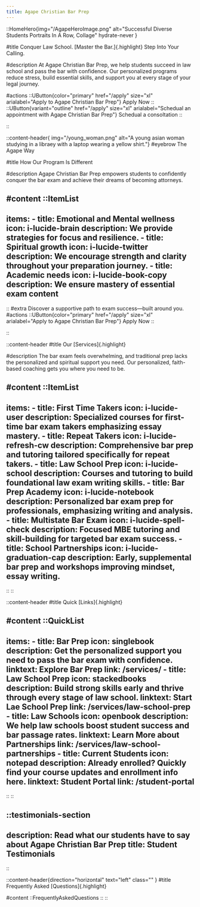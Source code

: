 ```yaml
---
title: Agape Christian Bar Prep
---
```


::HomeHero{img="/AgapeHeroImage.png" alt="Successful Diverse Students Portraits In A Row, Collage" hydrate-never }

#title
Conquer Law School. [Master the Bar.]{.highlight} Step Into Your Calling.

#description
At Agape Christian Bar Prep, we help students succeed in law school and pass the bar with confidence. Our personalized programs reduce stress, build essential skills, and support you at every stage of your legal journey.

#actions
  ::UButton{color="primary" href="/apply" size="xl" arialabel="Apply to Agape Christian Bar Prep"}
  Apply Now
  ::
  ::UButton{variant="outline" href="/apply" size="xl" arialabel="Schedual an appointment with Agape Christian Bar Prep"}
  Schedual a consoltation
  ::

::

::content-header{ img="/young_woman.png" alt="A young asian woman studying in a libraey with a laptop wearing a yellow shirt."}
#eyebrow
The Agape Way

#title
How Our Program Is Different

#description
Agape Christian Bar Prep empowers students to confidently conquer the bar exam and achieve their dreams of becoming attorneys.

#content
  ::ItemList
  ---
  items:
    - title: Emotional and Mental wellness
      icon: i-lucide-brain
      description: We provide strategies for focus and resilience.
    - title: Spiritual growth
      icon: i-lucide-twitter
      description: We encourage strength and clarity throughout your preparation journey.
    - title: Academic needs
      icon: i-lucide-book-copy
      description: We ensure mastery of essential exam content
  ---
  ::
#extra
Discover a supportive path to exam success—built around you.
#actions
  ::UButton{color="primary" href="/apply" size="xl" arialabel="Apply to Agape Christian Bar Prep"}
  Apply Now
  ::

::




::content-header
#title
Our [Services]{.highlight}

#description
The bar exam feels overwhelming, and traditional prep lacks the personalized and spiritual support you need. Our personalized, faith-based coaching gets you where you need to be.

#content
  ::ItemList
  ---
  items:
    - title: First Time Takers
      icon: i-lucide-user
      description: Specialized courses for first-time bar exam takers emphasizing essay mastery.
    - title: Repeat Takers
      icon: i-lucide-refresh-cw
      description: Comprehensive bar prep and tutoring tailored specifically for repeat takers.
    - title: Law School Prep
      icon: i-lucide-school
      description: Courses and tutoring to build foundational law exam writing skills.
    - title: Bar Prep Academy
      icon: i-lucide-notebook
      description: Personalized bar exam prep for professionals, emphasizing writing and analysis.
    - title: Multistate Bar Exam
      icon: i-lucide-spell-check
      description: Focused MBE tutoring and skill-building for targeted bar exam success.
    - title: School Partnerships
      icon: i-lucide-graduation-cap
      description: Early, supplemental bar prep and workshops improving mindset, essay writing.
  ---
  ::
::

::content-header
#title
Quick [Links]{.highlight}

#content
  ::QuickList
  ---
  items:
    - title: Bar Prep
      icon: singlebook
      description: Get the personalized support you need to pass the bar exam with confidence.
      linktext: Explore Bar Prep
      link: /services/
    - title: Law School Prep
      icon: stackedbooks
      description: Build strong skills early and thrive through every stage of law school.
      linktext: Start Lae School Prep
      link: /services/law-school-prep
    - title: Law Schools
      icon: openbook
      description: We help law schools boost student success and bar passage rates.
      linktext: Learn More about Partnerships
      link: /services/law-school-partnerships
    - title: Current Students
      icon: notepad
      description: Already enrolled? Quickly find your course updates and enrollment info here.
      linktext: Student Portal
      link: /student-portal
  ---
  ::
::


::testimonials-section
---
description: Read what our students have to say about Agape Christian Bar Prep
title: Student Testimonials
---
::

::content-header{direction="horizontal" text="left" class="" }
#title
Frequently Asked [Questions]{.highlight}

#content
  ::FrequentlyAskedQuestions
  ::
::
